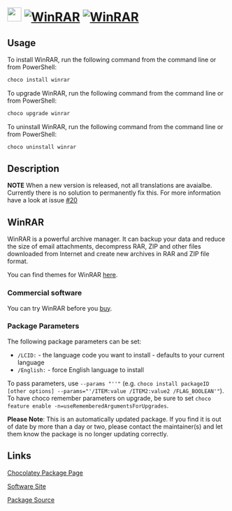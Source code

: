 ﻿# <img src="https://cdn.jsdelivr.net/gh/mkevenaar/chocolatey-packages@51247a81a30c4c8d14434fcbc61c7a0b750c0945/icons/winrar.png" width="32" height="32"/> [![WinRAR](https://img.shields.io/chocolatey/v/winrar.svg?label=WinRAR)](https://chocolatey.org/packages/winrar) [![WinRAR](https://img.shields.io/chocolatey/dt/winrar.svg)](https://chocolatey.org/packages/winrar)

## Usage

To install WinRAR, run the following command from the command line or from PowerShell:

```powershell
choco install winrar
```

To upgrade WinRAR, run the following command from the command line or from PowerShell:

```powershell
choco upgrade winrar
```

To uninstall WinRAR, run the following command from the command line or from PowerShell:

```powershell
choco uninstall winrar
```

## Description

**NOTE** When a new version is released, not all translations are avaialbe. Currently there is no solution to permanently fix this. For more information have a look at issue [#20](https://github.com/mkevenaar/chocolatey-packages/issues/20)

## WinRAR

WinRAR is a powerful archive manager. It can backup your data and reduce the size of email attachments, decompress RAR, ZIP and other files downloaded from Internet and create new archives in RAR and ZIP file format.

You can find themes for WinRAR [here](http://www.rarlab.com/themes.htm).

### Commercial software

You can try WinRAR before you [buy](https://shop.win-rar.com/16/purl-shop-1984-1-n).

### Package Parameters

The following package parameters can be set:

* `/LCID:` - the language code you want to install - defaults to your current language
* `/English:` - force English language to install

To pass parameters, use `--params "''"` (e.g. `choco install packageID [other options] --params="'/ITEM:value /ITEM2:value2 /FLAG_BOOLEAN'"`).
To have choco remember parameters on upgrade, be sure to set `choco feature enable -n=useRememberedArgumentsForUpgrades`.

**Please Note**: This is an automatically updated package. If you find it is
out of date by more than a day or two, please contact the maintainer(s) and
let them know the package is no longer updating correctly.


## Links

[Chocolatey Package Page](https://chocolatey.org/packages/winrar)

[Software Site](http://www.win-rar.com/)

[Package Source](https://github.com/mkevenaar/chocolatey-packages/tree/master/automatic/winrar)

